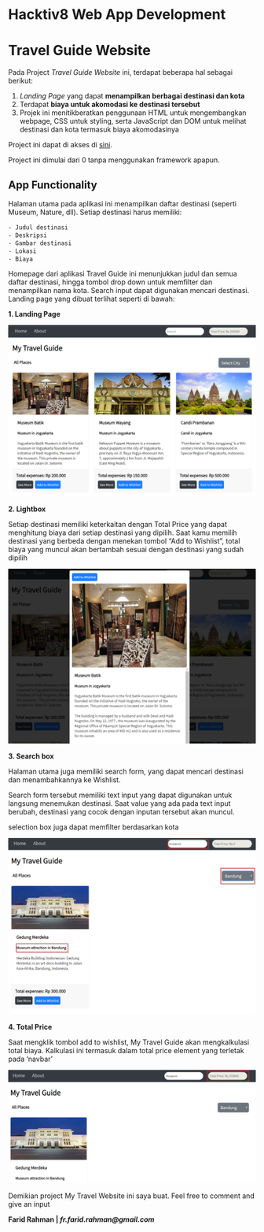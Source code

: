 # Hacktiv8 Web App Development
# Travel Guide Website

Pada Project _Travel Guide Website_ ini, terdapat beberapa hal sebagai berikut:

1. _Landing Page_ yang dapat **menampilkan berbagai destinasi dan kota**
2. Terdapat **biaya untuk akomodasi ke destinasi tersebut**
3. Projek ini menitikberatkan penggunaan HTML untuk mengembangkan webpage, CSS untuk styling, serta JavaScript dan DOM untuk melihat destinasi dan kota termasuk biaya akomodasinya

Project ini dapat di akses di [sini](https://faridrah0514.github.io/).

Project ini dimulai dari 0 tanpa menggunakan framework apapun.

## App Functionality
Halaman utama pada aplikasi ini menampilkan daftar destinasi (seperti Museum, Nature, dll). Setiap destinasi harus memiliki:

    - Judul destinasi
    - Deskripsi
    - Gambar destinasi
    - Lokasi
    - Biaya

Homepage dari aplikasi Travel Guide ini menunjukkan judul dan semua daftar destinasi, hingga tombol drop down untuk memfilter dan menampilkan nama kota. Search input dapat digunakan mencari destinasi. Landing page yang dibuat terlihat seperti di bawah:

**1. Landing Page**

![Image](./readme/landing_page.PNG)

**2. Lightbox**

Setiap destinasi memiliki keterkaitan dengan Total Price yang dapat menghitung biaya dari setiap destinasi yang dipilih. Saat kamu memilih destinasi yang berbeda dengan menekan tombol “Add to Wishlist”, total biaya yang muncul akan bertambah sesuai dengan destinasi yang sudah dipilih

![Image](./readme/lightbox.PNG)

**3. Search box**

Halaman utama juga memiliki search form, yang dapat mencari destinasi dan menambahkannya ke Wishlist.

Search form tersebut memiliki text input yang dapat digunakan untuk langsung menemukan destinasi. Saat value yang ada pada text input berubah, destinasi yang cocok dengan inputan tersebut akan muncul.

selection box juga dapat memfilter berdasarkan kota

![Image](./readme/searchbox.PNG)

**4. Total Price**

Saat mengklik tombol add to wishlist, My Travel Guide akan mengkalkulasi total biaya. Kalkulasi ini termasuk dalam total price element yang terletak pada ‘navbar’

![Image](./readme/total_price.png)


Demikian project My Travel Website ini saya buat.
Feel free to comment and give an input

**Farid Rahman | _fr.farid.rahman@gmail.com_**